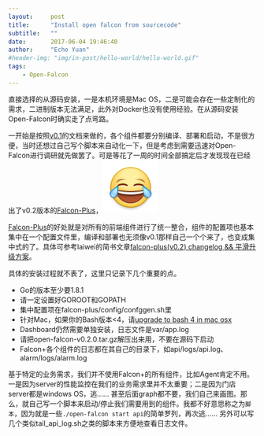 ```yaml
---
layout:     post
title:      "Install open falcon from sourcecode"
subtitle:   ""
date:       2017-06-04 19:46:40
author:     "Echo Yuan"
#header-img: "img/in-post/hello-world/hello-world.gif"
tags:
    - Open-Falcon
---
```

直接选择的从源码安装，一是本机环境是Mac OS，二是可能会存在一些定制化的需求，二进制版本无法满足，此外对Docker也没有使用经验。在从源码安装Open-Falcon时确实走了点弯路。

一开始是按照[v0.1](https://book.open-falcon.org/zh/index.html)的文档来做的，各个组件都要分别编译、部署和启动，不是很方便，当时还想过自己写个脚本来自动化一下，但是考虑到需要迅速对Open-Falcon进行调研就先做罢了。可是等花了一周的时间全部搞定后才发现现在已经出了v0.2版本的[Falcon-Plus](https://github.com/open-falcon/falcon-plus)，![](/img/cry.png)

[Falcon-Plus](https://github.com/open-falcon/falcon-plus)的好处就是对所有的前端组件进行了统一整合，组件的配置项也基本集中在一个配置文件里，编译和部署也无须像v0.1那样自己一个个来了，也变成集中式的了。具体可参考laiwei的简书文章[falcon-plus(v0.2) changelog && 平滑升级方案](http://www.jianshu.com/p/6fb2c2b4d030)。

具体的安装过程就不表了，这里只记录下几个重要的点。

* Go的版本至少要1.8.1
* 请一定设置好GOROOT和GOPATH
* 集中配置项在falcon-plus/config/confggen.sh里
* 针对Mac，如果你的Bash版本<4，请[upgrade to bash 4 in mac osx](http://clubmate.fi/upgrade-to-bash-4-in-mac-os-x/)
* Dashboard仍然需要单独安装，日志文件是var/app.log
* 请把open-falcon-v0.2.0.tar.gz解压出来用，不要在源码下启动
* Falcon+各个组件的日志都在其自己的目录下，如api/logs/api.log、alarm/logs/alarm.log

基于特定的业务需求，我们并不使用Falcon+的所有组件，比如Agent肯定不用。一是因为server的性能监控在我们的业务需求里并不太重要；二是因为门店server都是windows OS，逃…… 甚至后面graph都不要，我们自己来画图。那么，就自己写一个脚本来启动/停止我们需要用到的组件。我都不好意思称之为`脚本`，因为就是一些`./open-falcon start api`的简单罗列，再次逃…… 另外可以写几个类似tail_api_log.sh之类的脚本来方便地查看日志文件。
